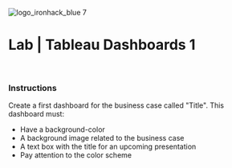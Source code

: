 ![logo_ironhack_blue 7](https://user-images.githubusercontent.com/23629340/40541063-a07a0a8a-601a-11e8-91b5-2f13e4e6b441.png)

# Lab | Tableau Dashboards 1

<br>

### Instructions

Create a first dashboard for the business case called "Title". This dashboard must:
- Have a background-color
- A background image related to the business case
- A text box with the title for an upcoming presentation
- Pay attention to the color scheme
